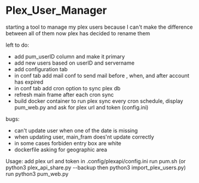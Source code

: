 # Plex_User_Manager

starting a tool to manage my plex users because I can't make the difference between all of them now plex has decided to rename them

left to do:
- add pum_userID column and make it primary
- add new users based on userID and servername
- add configuration tab 
- in conf tab add mail conf to send mail before , when, and after account has expired
- in conf tab add cron option to sync plex db
- refresh main frame after each cron sync
- build docker container to run plex sync every cron schedule, display pum_web.py and ask for plex url and token (config.ini)

bugs:
- can't update user when one of the date is missing
- when updating user, main_fram does'nt update correctly
- in some cases forbiden entry box are white
- dockerfile asking for geographic area


Usage:
add plex url and token in .config/plexapi/config.ini
run pum.sh (or python3 plex_api_share.py --backup then python3 import_plex_users.py)
run python3 pum_web.py
